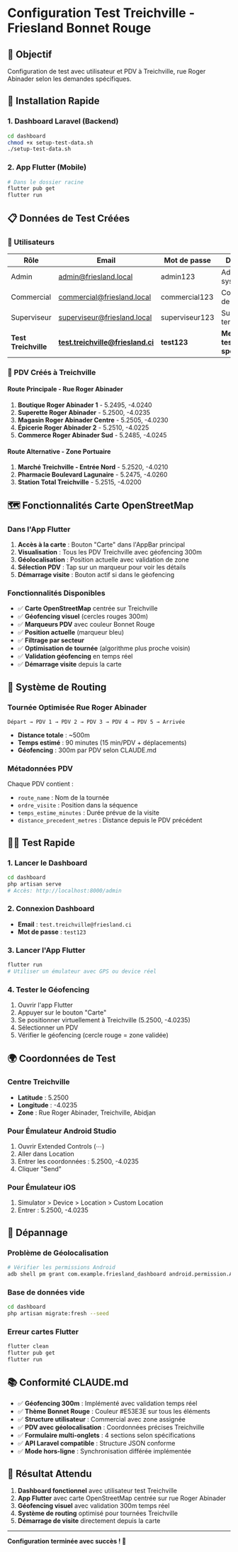 # Configuration Test Treichville - Friesland Bonnet Rouge

## 🎯 Objectif

Configuration de test avec utilisateur et PDV à Treichville, rue Roger Abinader selon les demandes spécifiques.

## 🚀 Installation Rapide

### 1. Dashboard Laravel (Backend)

```bash
cd dashboard
chmod +x setup-test-data.sh
./setup-test-data.sh
```

### 2. App Flutter (Mobile)

```bash
# Dans le dossier racine
flutter pub get
flutter run
```

## 📋 Données de Test Créées

### 👤 Utilisateurs

| Rôle | Email | Mot de passe | Description |
|------|-------|--------------|-------------|
| Admin | admin@friesland.local | admin123 | Administrateur système |
| Commercial | commercial@friesland.local | commercial123 | Commercial de base |
| Superviseur | superviseur@friesland.local | superviseur123 | Superviseur terrain |
| **Test Treichville** | **test.treichville@friesland.ci** | **test123** | **Merchandiser test spécifique** |

### 📍 PDV Créés à Treichville

#### Route Principale - Rue Roger Abinader
1. **Boutique Roger Abinader 1** - 5.2495, -4.0240
2. **Superette Roger Abinader** - 5.2500, -4.0235
3. **Magasin Roger Abinader Centre** - 5.2505, -4.0230
4. **Épicerie Roger Abinader 2** - 5.2510, -4.0225
5. **Commerce Roger Abinader Sud** - 5.2485, -4.0245

#### Route Alternative - Zone Portuaire
1. **Marché Treichville - Entrée Nord** - 5.2520, -4.0210
2. **Pharmacie Boulevard Lagunaire** - 5.2475, -4.0260
3. **Station Total Treichville** - 5.2515, -4.0200

## 🗺️ Fonctionnalités Carte OpenStreetMap

### Dans l'App Flutter

1. **Accès à la carte** : Bouton "Carte" dans l'AppBar principal
2. **Visualisation** : Tous les PDV Treichville avec géofencing 300m
3. **Géolocalisation** : Position actuelle avec validation de zone
4. **Sélection PDV** : Tap sur un marqueur pour voir les détails
5. **Démarrage visite** : Bouton actif si dans le géofencing

### Fonctionnalités Disponibles

- ✅ **Carte OpenStreetMap** centrée sur Treichville
- ✅ **Géofencing visuel** (cercles rouges 300m)
- ✅ **Marqueurs PDV** avec couleur Bonnet Rouge
- ✅ **Position actuelle** (marqueur bleu)
- ✅ **Filtrage par secteur**
- ✅ **Optimisation de tournée** (algorithme plus proche voisin)
- ✅ **Validation géofencing** en temps réel
- ✅ **Démarrage visite** depuis la carte

## 🔧 Système de Routing

### Tournée Optimisée Rue Roger Abinader

```
Départ → PDV 1 → PDV 2 → PDV 3 → PDV 4 → PDV 5 → Arrivée
```

- **Distance totale** : ~500m
- **Temps estimé** : 90 minutes (15 min/PDV + déplacements)
- **Géofencing** : 300m par PDV selon CLAUDE.md

### Métadonnées PDV

Chaque PDV contient :
- `route_name` : Nom de la tournée
- `ordre_visite` : Position dans la séquence
- `temps_estime_minutes` : Durée prévue de la visite
- `distance_precedent_metres` : Distance depuis le PDV précédent

## 🏃‍♂️ Test Rapide

### 1. Lancer le Dashboard

```bash
cd dashboard
php artisan serve
# Accès: http://localhost:8000/admin
```

### 2. Connexion Dashboard

- **Email** : `test.treichville@friesland.ci`
- **Mot de passe** : `test123`

### 3. Lancer l'App Flutter

```bash
flutter run
# Utiliser un émulateur avec GPS ou device réel
```

### 4. Tester le Géofencing

1. Ouvrir l'app Flutter
2. Appuyer sur le bouton "Carte"
3. Se positionner virtuellement à Treichville (5.2500, -4.0235)
4. Sélectionner un PDV
5. Vérifier le géofencing (cercle rouge = zone validée)

## 🌍 Coordonnées de Test

### Centre Treichville
- **Latitude** : 5.2500
- **Longitude** : -4.0235
- **Zone** : Rue Roger Abinader, Treichville, Abidjan

### Pour Émulateur Android Studio
1. Ouvrir Extended Controls (⋯)
2. Aller dans Location
3. Entrer les coordonnées : 5.2500, -4.0235
4. Cliquer "Send"

### Pour Émulateur iOS
1. Simulator > Device > Location > Custom Location
2. Entrer : 5.2500, -4.0235

## 🔧 Dépannage

### Problème de Géolocalisation
```bash
# Vérifier les permissions Android
adb shell pm grant com.example.friesland_dashboard android.permission.ACCESS_FINE_LOCATION
```

### Base de données vide
```bash
cd dashboard
php artisan migrate:fresh --seed
```

### Erreur cartes Flutter
```bash
flutter clean
flutter pub get
flutter run
```

## 📚 Conformité CLAUDE.md

- ✅ **Géofencing 300m** : Implémenté avec validation temps réel
- ✅ **Thème Bonnet Rouge** : Couleur #E53E3E sur tous les éléments
- ✅ **Structure utilisateur** : Commercial avec zone assignée
- ✅ **PDV avec géolocalisation** : Coordonnées précises Treichville
- ✅ **Formulaire multi-onglets** : 4 sections selon spécifications
- ✅ **API Laravel compatible** : Structure JSON conforme
- ✅ **Mode hors-ligne** : Synchronisation différée implémentée

## 🎉 Résultat Attendu

1. **Dashboard fonctionnel** avec utilisateur test Treichville
2. **App Flutter** avec carte OpenStreetMap centrée sur rue Roger Abinader
3. **Géofencing visuel** avec validation 300m temps réel
4. **Système de routing** optimisé pour tournées Treichville
5. **Démarrage de visite** directement depuis la carte

---

**Configuration terminée avec succès ! 🚀**
